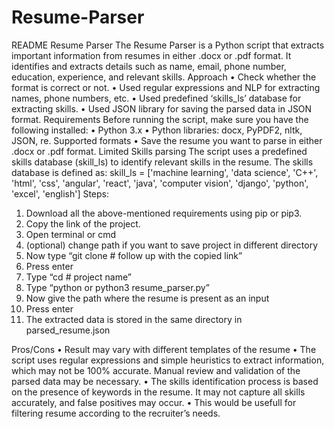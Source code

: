 # Resume-Parser
README
Resume Parser
The Resume Parser is a Python script that extracts important information from resumes in either .docx or .pdf format. It identifies and extracts details such as name, email, phone number, education, experience, and relevant skills.
Approach
•	Check whether the format is correct or not.
•	Used regular expressions and NLP  for extracting names, phone numbers, etc.
•	Used predefined ‘skills_ls’ database for extracting skills.
•	Used JSON library for saving the parsed data in JSON format.
Requirements
Before running the script, make sure you have the following installed:
•	Python 3.x
•	Python libraries: docx, PyPDF2, nltk, JSON, re.
Supported formats
•	Save the resume you want to parse in either .docx or .pdf format.
Limited Skills parsing
The script uses a predefined skills database (skill_ls) to identify relevant skills in the resume. The skills database is defined as:
skill_ls = ['machine learning', 'data science', 'C++', 'html', 'css', 'angular', 'react', 'java', 'computer vision', 'django', 'python', 'excel', 'english'] 
Steps:
1.	Download all the above-mentioned requirements using pip or pip3.
2.	Copy the link of the project.
3.	Open terminal or cmd 
4.	(optional) change path if you want to save project in different directory
5.	Now type “git clone # follow up with the copied link”
6.	Press enter
7.	Type “cd # project name”
8.	Type “python or python3 resume_parser.py”
9.	Now give the path where the resume is present  as an input
10.	Press enter 
11.	The extracted data is stored in the same directory in parsed_resume.json

Pros/Cons
•	Result may vary with different templates of the resume
•	The script uses regular expressions and simple heuristics to extract information, which may not be 100% accurate. Manual review and validation of the parsed data may be necessary.
•	The skills identification process is based on the presence of keywords in the resume. It may not capture all skills accurately, and false positives may occur.
•	This would be usefull for filtering resume according to the recruiter’s needs.

